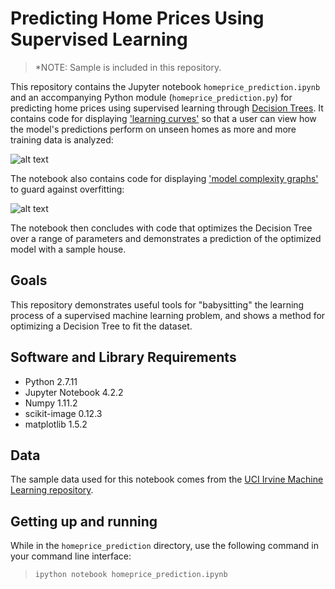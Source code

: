 # Predicting Home Prices Using Supervised Learning

>*NOTE: Sample is included in this repository.

This repository contains the Jupyter notebook `homeprice_prediction.ipynb` and an accompanying Python module (`homeprice_prediction.py`) for predicting home prices using supervised learning through [Decision Trees](https://en.wikipedia.org/wiki/Decision_tree).  It contains code for displaying ['learning curves'](https://en.wikipedia.org/wiki/Learning_curve#In_machine_learning) so that a user can view how the model's predictions perform on unseen homes as more and more training data is analyzed:

![alt text](http://i.imgur.com/wojpXgx.jpg)

The notebook also contains code for displaying ['model complexity graphs'](http://www.dummies.com/programming/big-data/data-science/model-complexity-machine-learning/) to guard against overfitting:

![alt text](http://i.imgur.com/7ZfcXds.jpg)

The notebook then concludes with code that optimizes the Decision Tree over a range of parameters and demonstrates a prediction of the optimized model with a sample house.

## Goals

This repository demonstrates useful tools for "babysitting" the learning process of a supervised machine learning problem, and shows a method for optimizing a Decision Tree to fit the dataset.

## Software and Library Requirements
* Python 2.7.11
* Jupyter Notebook 4.2.2
* Numpy 1.11.2
* scikit-image 0.12.3
* matplotlib 1.5.2

## Data

The sample data used for this notebook comes from the [UCI Irvine Machine Learning repository](https://archive.ics.uci.edu/ml/datasets/Housing).

## Getting up and running

While in the `homeprice_prediction` directory, use the following command in your command line interface:

> `ipython notebook homeprice_prediction.ipynb`
